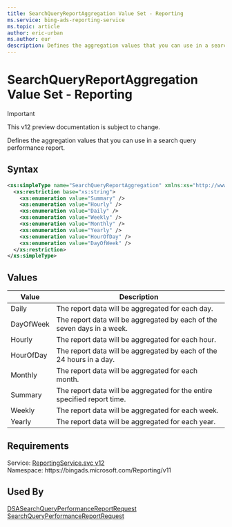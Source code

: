 ```yaml
---
title: SearchQueryReportAggregation Value Set - Reporting
ms.service: bing-ads-reporting-service
ms.topic: article
author: eric-urban
ms.author: eur
description: Defines the aggregation values that you can use in a search query performance report.
---
```

# SearchQueryReportAggregation Value Set - Reporting

> [!IMPORTANT]
> This v12 preview documentation is subject to change.

Defines the aggregation values that you can use in a search query performance report.

## Syntax
```xml
<xs:simpleType name="SearchQueryReportAggregation" xmlns:xs="http://www.w3.org/2001/XMLSchema">
  <xs:restriction base="xs:string">
    <xs:enumeration value="Summary" />
    <xs:enumeration value="Hourly" />
    <xs:enumeration value="Daily" />
    <xs:enumeration value="Weekly" />
    <xs:enumeration value="Monthly" />
    <xs:enumeration value="Yearly" />
    <xs:enumeration value="HourOfDay" />
    <xs:enumeration value="DayOfWeek" />
  </xs:restriction>
</xs:simpleType>
```

## <a name="values"></a>Values

|Value|Description|
|-----------|---------------|
|<a name="daily"></a>Daily|The report data will be aggregated for each day.|
|<a name="dayofweek"></a>DayOfWeek|The report data will be aggregated by each of the seven days in a week.|
|<a name="hourly"></a>Hourly|The report data will be aggregated for each hour.|
|<a name="hourofday"></a>HourOfDay|The report data will be aggregated by each of the 24 hours in a day.|
|<a name="monthly"></a>Monthly|The report data will be aggregated for each month.|
|<a name="summary"></a>Summary|The report data will be aggregated for the entire specified report time.|
|<a name="weekly"></a>Weekly|The report data will be aggregated for each week.|
|<a name="yearly"></a>Yearly|The report data will be aggregated for each year.|

## Requirements
Service: [ReportingService.svc v12](https://reporting.api.bingads.microsoft.com/Api/Advertiser/Reporting/v11/ReportingService.svc)  
Namespace: https\://bingads.microsoft.com/Reporting/v11  

## Used By
[DSASearchQueryPerformanceReportRequest](dsasearchqueryperformancereportrequest.md)  
[SearchQueryPerformanceReportRequest](searchqueryperformancereportrequest.md)  
